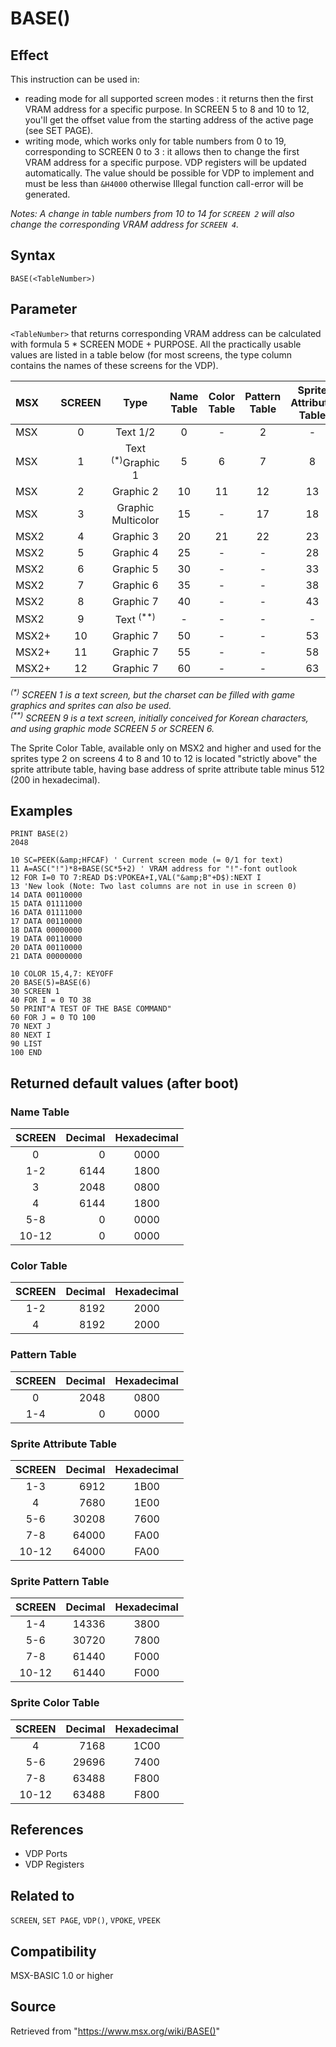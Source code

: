 # BASE()

## Effect

This instruction can be used in:

- reading mode for all supported screen modes : it returns then the first VRAM address for a specific purpose. In SCREEN 5 to 8 and 10 to 12, you'll get  the offset value from the starting address of the active page (see SET PAGE).
- writing mode, which works only for table numbers from 0 to 19, corresponding to SCREEN 0 to 3 : it allows then to change the first VRAM address for a specific purpose. VDP registers will be updated automatically. The value should be possible for VDP to implement and must be less than `&H4000` otherwise Illegal function call-error will be generated.

_Notes: A change in table numbers from 10 to 14 for `SCREEN 2` will also change the corresponding VRAM address for `SCREEN 4`._

## Syntax

`BASE(<TableNumber>)`

## Parameter

`<TableNumber>` that returns corresponding VRAM address can be calculated with formula 5 * SCREEN MODE + PURPOSE. All the practically usable values are listed in a table below (for most screens, the type column contains the names of these screens for the VDP).

|MSX|SCREEN|Type|Name Table|Color Table|Pattern Table|Sprite Attribute Table|Sprite Pattern Table|
|:--|:-:|:-:|:-:|:-:|:-:|:-:|:-:|
|MSX|0|Text 1/2|0|-|2|-|-|
|MSX|1|Text <sup>(*)</sup>Graphic 1|5|6|7|8|9|
|MSX|2|Graphic 2|10|11|12|13|14|
|MSX|3|Graphic<br>Multicolor|15|-|17|18|19|
|MSX2|4|Graphic 3|20|21|22|23|24|
|MSX2|5|Graphic 4|25|-|-|28|29|
|MSX2|6|Graphic 5|30|-|-|33|34|
|MSX2|7|Graphic 6|35|-|-|38|39|
|MSX2|8|Graphic 7|40|-|-|43|44|
|MSX2|9|Text <sup>(**)</sup>|-|-|-|-|-|
|MSX2+|10|Graphic 7|50|-|-|53|54|
|MSX2+|11|Graphic 7|55|-|-|58|59|
|MSX2+|12|Graphic 7|60|-|-|63|64|


_<sup>(*)</sup> SCREEN 1 is a text screen, but the charset can be filled with game graphics and sprites can also be used._  
_<sup>(**)</sup> SCREEN 9 is a text screen, initially conceived for Korean characters, and using graphic mode SCREEN 5 or SCREEN 6._

The Sprite Color Table, available only on MSX2 and higher and used for the sprites type 2 on screens 4 to 8 and 10 to 12 is located "strictly above" the sprite attribute table, having base address of sprite attribute table minus 512 (200 in hexadecimal).

## Examples

```basic
PRINT BASE(2)
2048
```

```basic
10 SC=PEEK(&amp;HFCAF) ' Current screen mode (= 0/1 for text)
11 A=ASC("!")*8+BASE(SC*5+2) ' VRAM address for "!"-font outlook
12 FOR I=0 TO 7:READ D$:VPOKEA+I,VAL("&amp;B"+D$):NEXT I
13 'New look (Note: Two last columns are not in use in screen 0)
14 DATA 00110000
15 DATA 01111000
16 DATA 01111000
17 DATA 00110000
18 DATA 00000000
19 DATA 00110000
20 DATA 00110000
21 DATA 00000000
```

```basic
10 COLOR 15,4,7: KEYOFF
20 BASE(5)=BASE(6)
30 SCREEN 1
40 FOR I = 0 TO 38
50 PRINT"A TEST OF THE BASE COMMAND"
60 FOR J = 0 TO 100
70 NEXT J
80 NEXT I
90 LIST
100 END
```

## Returned default values (after boot)

### Name Table

|SCREEN|Decimal|Hexadecimal|
|:-:|--:|:-:|
|0|0|0000|
|1-2|6144|1800|
|3|2048|0800|
|4|6144|1800|
|5-8|0|0000|
|10-12|0|0000|

### Color Table

|SCREEN|Decimal|Hexadecimal|
|:-:|--:|:-:|
|1-2|8192|2000|
|4|8192|2000|

### Pattern Table

|SCREEN|Decimal|Hexadecimal|
|:-:|--:|:-:|
|0|2048|0800|
|1-4|0|0000|

### Sprite Attribute Table

|SCREEN|Decimal|Hexadecimal|
|:-:|--:|:-:|
|1-3|6912|1B00|
|4|7680|1E00|
|5-6|30208|7600|
|7-8|64000|FA00|
|10-12|64000|FA00|

### Sprite Pattern Table

|SCREEN|Decimal|Hexadecimal|
|:-:|--:|:-:|
|1-4|14336|3800|
|5-6|30720|7800|
|7-8|61440|F000|
|10-12|61440|F000|

### Sprite Color Table

|SCREEN|Decimal|Hexadecimal|
|:-:|--:|:-:|
|4|7168|1C00|
|5-6|29696|7400|
|7-8|63488|F800|
|10-12|63488|F800|

## References

- VDP Ports
- VDP Registers

## Related to

`SCREEN`, `SET PAGE`, `VDP()`, `VPOKE`, `VPEEK`

## Compatibility

MSX-BASIC 1.0 or higher

## Source

Retrieved from "https://www.msx.org/wiki/BASE()"
